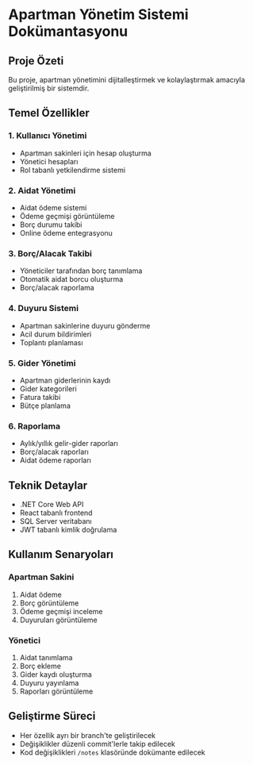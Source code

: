 # Apartman Yönetim Sistemi Dokümantasyonu

## Proje Özeti
Bu proje, apartman yönetimini dijitalleştirmek ve kolaylaştırmak amacıyla geliştirilmiş bir sistemdir.

## Temel Özellikler

### 1. Kullanıcı Yönetimi
- Apartman sakinleri için hesap oluşturma
- Yönetici hesapları
- Rol tabanlı yetkilendirme sistemi

### 2. Aidat Yönetimi
- Aidat ödeme sistemi
- Ödeme geçmişi görüntüleme
- Borç durumu takibi
- Online ödeme entegrasyonu

### 3. Borç/Alacak Takibi
- Yöneticiler tarafından borç tanımlama
- Otomatik aidat borcu oluşturma
- Borç/alacak raporlama

### 4. Duyuru Sistemi
- Apartman sakinlerine duyuru gönderme
- Acil durum bildirimleri
- Toplantı planlaması

### 5. Gider Yönetimi
- Apartman giderlerinin kaydı
- Gider kategorileri
- Fatura takibi
- Bütçe planlama

### 6. Raporlama
- Aylık/yıllık gelir-gider raporları
- Borç/alacak raporları
- Aidat ödeme raporları

## Teknik Detaylar
- .NET Core Web API
- React tabanlı frontend
- SQL Server veritabanı
- JWT tabanlı kimlik doğrulama

## Kullanım Senaryoları

### Apartman Sakini
1. Aidat ödeme
2. Borç görüntüleme
3. Ödeme geçmişi inceleme
4. Duyuruları görüntüleme

### Yönetici
1. Aidat tanımlama
2. Borç ekleme
3. Gider kaydı oluşturma
4. Duyuru yayınlama
5. Raporları görüntüleme

## Geliştirme Süreci
- Her özellik ayrı bir branch'te geliştirilecek
- Değişiklikler düzenli commit'lerle takip edilecek
- Kod değişiklikleri `/notes` klasöründe dokümante edilecek 